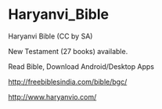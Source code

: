 # Haryanvi_Bible
Haryanvi Bible (CC by SA)

New Testament (27 books) available.

Read Bible, Download Android/Desktop Apps

http://freebiblesindia.com/bible/bgc/

http://www.haryanvio.com/
